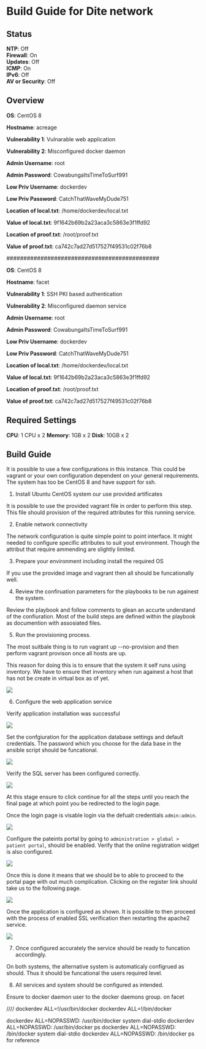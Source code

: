 # Build Guide for Dite network 

## Status

**NTP**: Off  
**Firewall**: On  
**Updates**: Off  
**ICMP**: On  
**IPv6**: Off  
**AV or Security**: Off

## Overview

**OS**: CentOS 8

**Hostname**: acreage

**Vulnerability 1**: Vulnarable web application 

**Vulnerability 2**: Misconfigured docker daemon 

**Admin Username**: root  

**Admin Password**: CowabungaItsTimeToSurf991  

**Low Priv Username**: dockerdev

**Low Priv Password**: CatchThatWaveMyDude751  

**Location of local.txt**: /home/dockerdev/local.txt  

**Value of local.txt**: 9f1642b69b2a23aca3c5863e3f1ffd92  

**Location of proof.txt**: /root/proof.txt  

**Value of proof.txt**: ca742c7ad27d517527f49531c02f76b8

#############################################

**OS**: CentOS 8

**Hostname**: facet

**Vulnerability 1**: SSH PKI based authentication

**Vulnerability 2**: Misconfigured daemon service

**Admin Username**: root  

**Admin Password**: CowabungaItsTimeToSurf991  

**Low Priv Username**: dockerdev

**Low Priv Password**: CatchThatWaveMyDude751  

**Location of local.txt**: /home/dockerdev/local.txt  

**Value of local.txt**: 9f1642b69b2a23aca3c5863e3f1ffd92  

**Location of proof.txt**: /root/proof.txt  

**Value of proof.txt**: ca742c7ad27d517527f49531c02f76b8


## Required Settings

**CPU**: 1 CPU  x 2
**Memory**: 1GB  x 2
**Disk**: 10GB x 2

## Build Guide

It is possible to use a few configurations in this instance. This could be vagrant or your own configuration dependent on your general requirements. The system has too be CentOS 8 and have support for ssh.

1. Install Ubuntu CentOS system our use provided artificates

It is possible to use the provided vagrant file in order to perform this step.
This file should provision of the required attributes for this running service.

2. Enable network connectivity 

The network configuration is quite simple point to point interface. It might needed to configure specific attributes to suit yout environment. Though the attribut that require ammending are slightly limited.

3. Prepare your environment including install the required OS

If you use the provided image and vagrant then all should be funcationally well.

4. Review the confiruation parameters for the playbooks to be run againest the system.

Review the playbook and follow comments to glean an accurte understand of the confiuration. Most of the build steps are defined within the playbook as documention with assosiated files.

5. Run the provisioning process. 

The most suitbale thing is to run vagrant up --no-provision and then perform vagrant provison once all hosts are up. 

This reason for doing this is to ensure that the system it self runs using inventory. We have to ensure thet inventory when run againest a host that has not be create in virtual box as of yet.

![](images/configapp8.png)

6. Configure the web application service

Verify application installation was successful

![](images/configapp0.png)

Set the confgiuration for the application database settings and default credentials. The password which you choose for the data base in the ansible script should be funcational.

![](images/configapp1.png)

Verify the SQL server has been configured correctly.

![](images/configapp2.png)

At this stage ensure to click continue for all the steps until you reach the final page at which point you be redirected to the login page.

Once the login page is visable login via the defualt credentials `admin:admin`.

![](images/configapp3.png)

Configure the pateints portal by going to `administration > global > patient portal`, should be enabled. Verify that the online registration widget is also configured. 

![](images/configapp4.png)

Once this is done it means that we should be to able to proceed to the portal page with out much complication. Clicking on the register link should take us to the following page.

![](images/configapp5.png)

Once the application is configured as shown. It is possible to then proceed with the process of enabled SSL verification then restarting the apache2 service.

![](images/configapp7.png)

7. Once configured accurately the service should be ready to funcation accordingly.

On both systems, the alternative system is automaticaly configrued as should. Thus it should be funcational the users required level.

8. All services and system should be configured as intended.

Ensure to docker daemon user to the docker daemons group. on facet


////
dockerdev ALL=!/usr/bin/docker
dockerdev ALL=!/bin/docker


dockerdev ALL=NOPASSWD: /usr/bin/docker system dial-stdio
dockerdev ALL=NOPASSWD: /usr/bin/docker ps
dockerdev ALL=NOPASSWD: /bin/docker system dial-stdio
dockerdev ALL=NOPASSWD: /bin/docker ps
 for reference